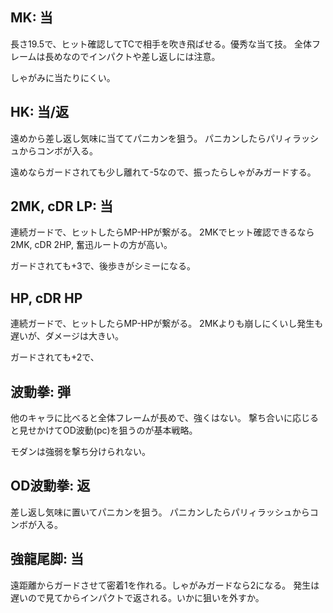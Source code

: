 ## MK: 当

長さ19.5で、ヒット確認してTCで相手を吹き飛ばせる。優秀な当て技。
全体フレームは長めなのでインパクトや差し返しには注意。

しゃがみに当たりにくい。

## HK: 当/返

遠めから差し返し気味に当ててパニカンを狙う。
パニカンしたらパリィラッシュからコンボが入る。

遠めならガードされても少し離れて-5なので、振ったらしゃがみガードする。

## 2MK, cDR LP: 当

連続ガードで、ヒットしたらMP-HPが繋がる。
2MKでヒット確認できるなら2MK, cDR 2HP, 奮迅ルートの方が高い。

ガードされても+3で、後歩きがシミーになる。

## HP, cDR HP

連続ガードで、ヒットしたらMP-HPが繋がる。
2MKよりも崩しにくいし発生も遅いが、ダメージは大きい。

ガードされても+2で、

## 波動拳: 弾

他のキャラに比べると全体フレームが長めで、強くはない。
撃ち合いに応じると見せかけてOD波動(pc)を狙うのが基本戦略。

モダンは強弱を撃ち分けられない。

## OD波動拳: 返

差し返し気味に置いてパニカンを狙う。
パニカンしたらパリィラッシュからコンボが入る。

## 強龍尾脚: 当

遠距離からガードさせて密着1を作れる。しゃがみガードなら2になる。
発生は遅いので見てからインパクトで返される。いかに狙いを外すか。

